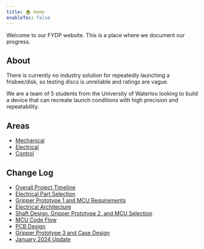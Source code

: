 ```yaml
---
title: 🏠 Home
enableToc: false
---
```


Welcome to our FYDP website. This is a place where we document our progress.

## About

There is currently no industry solution for repeatedly launching a frisbee/disk,
so testing discs is unreliable and ratings are vague.

We are a team of 5 students from the University of Waterloo looking to build a
device that can recreate launch conditions with high precision and
repeatability.

## Areas

- [Mechanical](notes/mechanical.md)
- [Electrical](notes/electrical.md)
- [Control](notes/control.md)

## Change Log

- [Overall Project Timeline](logs/01-11-2023)
- [Electrical Part Selection](logs/02-11-2023.md)
- [Gripper Prototype 1 and MCU Requirements](logs/10-11-2023.md)
- [Electrical Architecture](logs/12-11-2023.md)
- [Shaft Design, Gripper Prototype 2, and MCU Selection](logs/16-11-2023.md)
- [MCU Code Flow](logs/18-11-2023.md)
- [PCB Design](logs/24-11-2023.md)
- [Gripper Prototype 3 and Case Design](logs/29-11-2023.md)
- [January 2024 Update](logs/31-01-2024.md)
